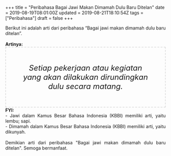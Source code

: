 +++
title = "Peribahasa Bagai Jawi Makan Dimamah Dulu Baru Ditelan"
date = 2019-08-19T08:01:00Z
updated = 2019-08-21T18:10:54Z
tags = ["Peribahasa"]
draft = false
+++

<div dir="ltr" style="text-align: left;" trbidi="on"><div style="text-align: justify;">Berikut ini adalah arti dari peribahasa “Bagai jawi makan dimamah dulu baru ditelan”.</div><br /><div style="text-align: justify;"><b>Artinya:</b></div><div style="border: 2px dashed #ddd; font-size: 24px; height: auto; margin: 0 auto; padding: 50px; text-align: center; width: auto;"><i>Setiap pekerjaan atau kegiatan yang akan dilakukan dirundingkan dulu secara matang.</i></div><div style="text-align: justify;"><b>FYI:</b><br />- Jawi dalam Kamus Besar Bahasa Indonesia (KBBI) memiliki arti, yaitu lembu; sapi.<br />- Dimamah dalam Kamus Besar Bahasa Indonesia (KBBI) memiliki arti, yaitu dikunyah.<br /><br /></div><div style="text-align: justify;">Demikian arti dari peribahasa "Bagai jawi makan dimamah dulu baru ditelan". Semoga bermanfaat.</div></div>
